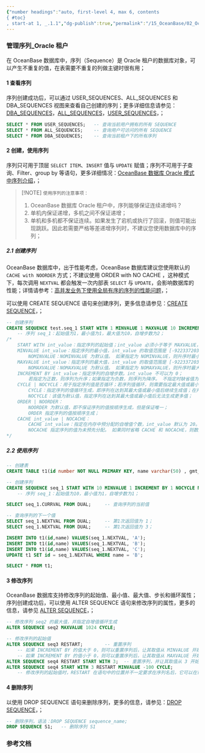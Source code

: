 ```yaml
---
{"number headings":"auto, first-level 4, max 6, contents
{ #toc}
, start-at 1, _.1.1","dg-publish":true,"permalink":"/15_OceanBase/02_OceanBase 基本操作/数据库对象管理_Oracle 租户/管理序列_Oracle 租户/","dgPassFrontmatter":true}
---
```


### 管理序列_Oracle 租户
在 OceanBase 数据库中，序列（Sequence）是 Oracle 租户的数据库对象，可以产生不重复的值，在表需要不重复的列做主键时很有用；

#### 1 查看序列
序列创建成功后，可以通过 USER_SEQUENCES、ALL_SEQUENCES 和 DBA_SEQUENCES 视图来查看自己创建的序列；更多详细信息请参见：[DBA_SEQUENCES](https://www.oceanbase.com/docs/common-oceanbase-database-cn-1000000000219218)，[ALL_SEQUENCES](https://www.oceanbase.com/docs/common-oceanbase-database-cn-1000000000219304)，[USER_SEQUENCES](https://www.oceanbase.com/docs/common-oceanbase-database-cn-1000000000219312)，；

```sql
SELECT * FROM USER_SEQUENCES; 	-- 查询当前用户拥有的所有 SEQUENCE
SELECT * FROM ALL_SEQUENCES;	-- 查询用户可访问的所有 SEQUENCE
SELECT * FROM DBA_SEQUENCES;	-- 查询当前租户下的所有序列
```

#### 2 创建，使用序列

序列只可用于顶层 `SELECT ITEM`、`INSERT` 值与 `UPDATE` 赋值；序列不可用于子查询、Filter、group by 等语句，更多详细情况：[OceanBase 数据库 Oracle 模式中序列介绍](https://www.oceanbase.com/knowledge-base/oceanbase-database-20000000013)，；

> [!NOTE] `使用序列的注意事项：`
> 1. OceanBase 数据库 Oracle 租户中，序列能够保证连续递增吗？
> 	1. 单机内保证递增，多机之间不保证递增；
> 	2. 单机和多机都不保证连续。如果发生了宕机或执行了回滚，则值可能出现跳跃。因此若需要严格等差递增序列时，不建议您使用数据库中的序列；

##### 2.1 创建序列

OceanBase 数据库中，出于性能考虑，OceanBase 数据库建议您使用默认的 `CACHE with NOORDER` 方式；不建议使用 ORDER with NO CACHE ，这种模式下，每次调用 `NEXTVAL` 都会触发一次内部表 `SELECT` 与 `UPDATE`，会影响数据库的性能；详情请参考：[高并发业务下使用全局有序的序列的性能问题](https://www.oceanbase.com/knowledge-base/oceanbase-database-1000000000366652)，；

可以使用 CREATE SEQUENCE 语句来创建序列，更多信息请参见：[CREATE SEQUENCE](https://www.oceanbase.com/docs/common-oceanbase-database-cn-1000000000222096)，；

```sql
-- 创建序列
CREATE SEQUENCE test.seq_1 START WITH 1 MINVALUE 1 MAXVALUE 10 INCREMENT BY 2 NOCYCLE NOORDER CACHE 30;
	-- 序列 seq_1：起始值为1，最小值为1，最大值为10，自增步数为2；
/*
	START WITH int_value：指定序列的起始值；int_value 必须小于等于 MAXVALUE，且大于等于 MINVALUE；若不指定，则升序时默认取值为最小值，降序时默认取值为最大值；
	MINVALUE int_value：指定序列的最小值，int_value 的取值范围是 [-9223372036854775808，9223372036854775807]；
		NOMINVALUE：NOMINVALUE 为默认值。 如果指定为 NOMINVALUE，则升序时最小值为 1，降序时最小值为 -9223372036854775808；
	MAXVALUE int_value：指定序列的最大值，int_value 的取值范围是 [-9223372036854775808，9223372036854775807]；
		NOMAXVALUE：NOMAXVALUE 为默认值。 如果指定为 NOMAXVALUE，则升序时最大值为9223372036854775807，降序时最大值为 -1；
	INCREMENT BY int_value：指定序列的自增步数。int_value 不可以为 0；
		若指定为正数，则序列为升序；如果指定为负数，则序列为降序。 不指定时缺省值为 1；
	CYCLE | NOCYCLE：用于指定序列值是否循环；若序列值循环，则需要指定最大值或最小值；
		CYCLE：指定序列的值循环生成，即序列在达到其最大值或最小值后继续生成值；在升序达到最大值后，它会生成最小值。在降序序列达到其最小值后，它会生成其最大值；
		NOCYCLE：该值为默认值，指定序列在达到其最大值或最小值后无法生成更多值；
	ORDER | NOORDER：
		NOORDER 为默认值，即不保证序列的值按顺序生成，但是保证唯一；
		ORDER 指定序列的值按顺序生成；
	CACHE int_value | NOCACHE：
		CACHE int_value：指定在内存中预分配的自增值个数，int_value 默认为 20。CACHE int_value 的值必须大于 1，如果 CACHE INT_VALUE 的值为 1，则等价于 NOCACHE；
		NOCACHE	指定序列的值为未预先分配。 如果同时省略 CACHE 和 NOCACHE，则数据库默认缓存 20 个序列号；
*/
```

##### 2.2 使用序列
```sql
-- 创建表
CREATE TABLE t1(id number NOT NULL PRIMARY KEY, name varchar(50) , gmt_create date NOT NULL DEFAULT SYSDATE);

-- 创建序列
CREATE SEQUENCE seq_1 START WITH 10 MINVALUE 1 INCREMENT BY 1 NOCYCLE NOORDER CACHE 50; 
	-- 序列 seq_1：起始值为10，最小值为1，自增步数为1；

SELECT seq_1.CURRVAL FROM DUAL;		-- 查询序列的当前值

-- 查询序列的下一个值
SELECT seq_1.NEXTVAL FROM DUAL; 	-- 第1次返回值为 1；
SELECT seq_1.NEXTVAL FROM DUAL;		-- 第1次返回值为 3；

INSERT INTO t1(id,name) VALUES(seq_1.NEXTVAL, 'A');
INSERT INTO t1(id,name) VALUES(seq_1.NEXTVAL, 'B');
INSERT INTO t1(id,name) VALUES(seq_1.NEXTVAL, 'C');
UPDATE t1 SET id = seq_1.NEXTVAL WHERE name = 'B';

SELECT * FROM t1;
```

#### 3 修改序列
OceanBase 数据库支持修改序列的起始值、最小值、最大值、步长和循环属性；
序列创建成功后，可以使用 ALTER SEQUENCE 语句来修改序列的属性，更多的信息，请参见 [ALTER SEQUENCE](https://www.oceanbase.com/docs/common-oceanbase-database-cn-1000000000222085)，；

```sql
-- 修改序列 seq2 的最大值，并指定自增值循环生成
ALTER SEQUENCE seq2 MAXVALUE 1024 CYCLE; 

-- 修改序列的起始值
ALTER SEQUENCE seq3 RESTART;		-- 重置序列
	-- 如果 INCREMENT BY 的值大于 0，则可以重置序列后，让其取值从 MINVALUE 开始；
	-- 如果 INCREMENT BY 的值小于 0，则可以重置序列后，让其取值从 MAXVALUE 开始；
ALTER SEQUENCE seq4 RESTART START WITH 3;  -- 重置序列，并让其取值从 3 开始
ALTER SEQUENCE seq4 START WITH 3 RESTART MINVALUE -100 CYCLE;
	-- 修改序列的起始值时，RESTART 在语句中的位置并不一定要求在序列名后，它可以在语句中的任意位置；
```

#### 4 删除序列
以使用 DROP SEQUENCE 语句来删除序列，更多的信息，请参见：[DROP SEQUENCE](https://www.oceanbase.com/docs/common-oceanbase-database-cn-1000000000222100)，；

```sql
-- 删除序列，语法：DROP SEQUENCE sequence_name;
DROP SEQUENCE S1; 	-- 删除序列 S1
```

### 参考文档



